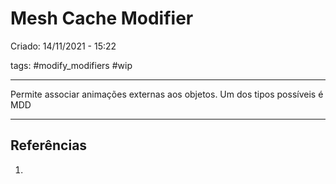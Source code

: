 # Mesh Cache Modifier
Criado: 14/11/2021 - 15:22

tags: #modify_modifiers  #wip 

---

Permite associar animações externas aos objetos. Um dos tipos possíveis é MDD

---
## Referências
1.